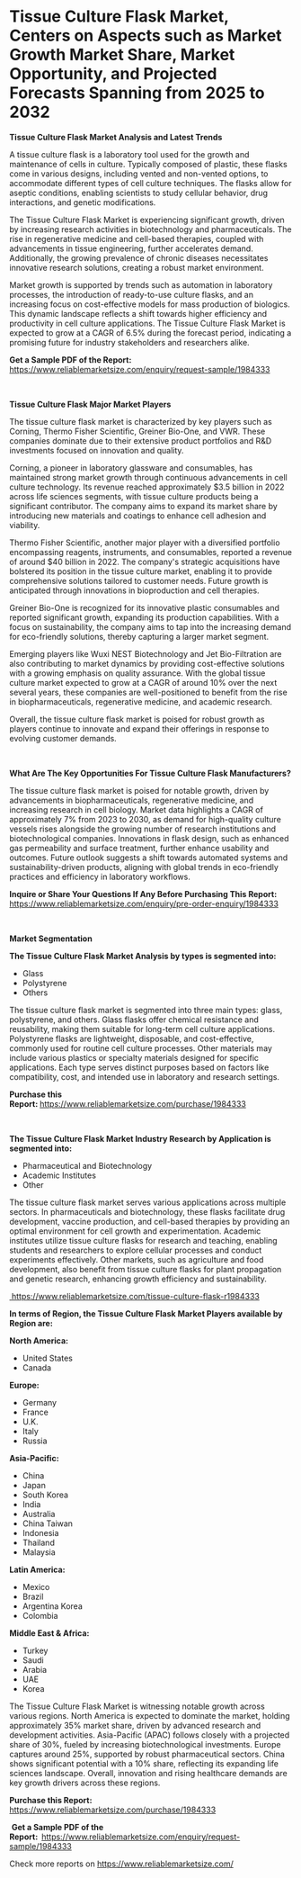 <p><h1>Tissue Culture Flask Market, Centers on Aspects such as Market Growth Market Share, Market Opportunity, and Projected Forecasts Spanning from 2025 to 2032</h1></p><p><strong>Tissue Culture Flask Market Analysis and Latest Trends</strong></p>
<p><p>A tissue culture flask is a laboratory tool used for the growth and maintenance of cells in culture. Typically composed of plastic, these flasks come in various designs, including vented and non-vented options, to accommodate different types of cell culture techniques. The flasks allow for aseptic conditions, enabling scientists to study cellular behavior, drug interactions, and genetic modifications.</p><p>The Tissue Culture Flask Market is experiencing significant growth, driven by increasing research activities in biotechnology and pharmaceuticals. The rise in regenerative medicine and cell-based therapies, coupled with advancements in tissue engineering, further accelerates demand. Additionally, the growing prevalence of chronic diseases necessitates innovative research solutions, creating a robust market environment.</p><p>Market growth is supported by trends such as automation in laboratory processes, the introduction of ready-to-use culture flasks, and an increasing focus on cost-effective models for mass production of biologics. This dynamic landscape reflects a shift towards higher efficiency and productivity in cell culture applications. The Tissue Culture Flask Market is expected to grow at a CAGR of 6.5% during the forecast period, indicating a promising future for industry stakeholders and researchers alike.</p></p>
<p><strong>Get a Sample PDF of the Report:&nbsp;</strong> <a href="https://www.reliablemarketsize.com/enquiry/request-sample/1984333?utm_campaign=1872&utm_medium=2&utm_source=Github&utm_content=ia&utm_term=08022025&utm_id=tissue-culture-flask">https://www.reliablemarketsize.com/enquiry/request-sample/1984333</a></p>
<p>&nbsp;</p>
<p><strong>Tissue Culture Flask Major Market Players</strong></p>
<p><p>The tissue culture flask market is characterized by key players such as Corning, Thermo Fisher Scientific, Greiner Bio-One, and VWR. These companies dominate due to their extensive product portfolios and R&D investments focused on innovation and quality.</p><p>Corning, a pioneer in laboratory glassware and consumables, has maintained strong market growth through continuous advancements in cell culture technology. Its revenue reached approximately $3.5 billion in 2022 across life sciences segments, with tissue culture products being a significant contributor. The company aims to expand its market share by introducing new materials and coatings to enhance cell adhesion and viability.</p><p>Thermo Fisher Scientific, another major player with a diversified portfolio encompassing reagents, instruments, and consumables, reported a revenue of around $40 billion in 2022. The company's strategic acquisitions have bolstered its position in the tissue culture market, enabling it to provide comprehensive solutions tailored to customer needs. Future growth is anticipated through innovations in bioproduction and cell therapies.</p><p>Greiner Bio-One is recognized for its innovative plastic consumables and reported significant growth, expanding its production capabilities. With a focus on sustainability, the company aims to tap into the increasing demand for eco-friendly solutions, thereby capturing a larger market segment.</p><p>Emerging players like Wuxi NEST Biotechnology and Jet Bio-Filtration are also contributing to market dynamics by providing cost-effective solutions with a growing emphasis on quality assurance. With the global tissue culture market expected to grow at a CAGR of around 10% over the next several years, these companies are well-positioned to benefit from the rise in biopharmaceuticals, regenerative medicine, and academic research.</p><p>Overall, the tissue culture flask market is poised for robust growth as players continue to innovate and expand their offerings in response to evolving customer demands.</p></p>
<p>&nbsp;</p>
<p><strong>What Are The Key Opportunities For Tissue Culture Flask Manufacturers?</strong></p>
<p><p>The tissue culture flask market is poised for notable growth, driven by advancements in biopharmaceuticals, regenerative medicine, and increasing research in cell biology. Market data highlights a CAGR of approximately 7% from 2023 to 2030, as demand for high-quality culture vessels rises alongside the growing number of research institutions and biotechnological companies. Innovations in flask design, such as enhanced gas permeability and surface treatment, further enhance usability and outcomes. Future outlook suggests a shift towards automated systems and sustainability-driven products, aligning with global trends in eco-friendly practices and efficiency in laboratory workflows.</p></p>
<p><strong>Inquire or Share Your Questions If Any Before Purchasing This Report:</strong> <a href="https://www.reliablemarketsize.com/enquiry/pre-order-enquiry/1984333?utm_campaign=1872&utm_medium=2&utm_source=Github&utm_content=ia&utm_term=08022025&utm_id=tissue-culture-flask">https://www.reliablemarketsize.com/enquiry/pre-order-enquiry/1984333</a></p>
<p>&nbsp;</p>
<p><strong>Market Segmentation</strong></p>
<p><strong>The Tissue Culture Flask Market Analysis by types is segmented into:</strong></p>
<p><ul><li>Glass</li><li>Polystyrene</li><li>Others</li></ul></p>
<p><p>The tissue culture flask market is segmented into three main types: glass, polystyrene, and others. Glass flasks offer chemical resistance and reusability, making them suitable for long-term cell culture applications. Polystyrene flasks are lightweight, disposable, and cost-effective, commonly used for routine cell culture processes. Other materials may include various plastics or specialty materials designed for specific applications. Each type serves distinct purposes based on factors like compatibility, cost, and intended use in laboratory and research settings.</p></p>
<p><strong>Purchase this Report:&nbsp;</strong><a href="https://www.reliablemarketsize.com/purchase/1984333?utm_campaign=1872&utm_medium=2&utm_source=Github&utm_content=ia&utm_term=08022025&utm_id=tissue-culture-flask">https://www.reliablemarketsize.com/purchase/1984333</a></p>
<p>&nbsp;</p>
<p><strong>The Tissue Culture Flask Market Industry Research by Application is segmented into:</strong></p>
<p><ul><li>Pharmaceutical and Biotechnology</li><li>Academic Institutes</li><li>Other</li></ul></p>
<p><p>The tissue culture flask market serves various applications across multiple sectors. In pharmaceuticals and biotechnology, these flasks facilitate drug development, vaccine production, and cell-based therapies by providing an optimal environment for cell growth and experimentation. Academic institutes utilize tissue culture flasks for research and teaching, enabling students and researchers to explore cellular processes and conduct experiments effectively. Other markets, such as agriculture and food development, also benefit from tissue culture flasks for plant propagation and genetic research, enhancing growth efficiency and sustainability.</p></p>
<p><a href="https://www.reliablemarketsize.com/tissue-culture-flask-r1984333?utm_campaign=1872&utm_medium=2&utm_source=Github&utm_content=ia&utm_term=08022025&utm_id=tissue-culture-flask">&nbsp;https://www.reliablemarketsize.com/tissue-culture-flask-r1984333</a></p>
<p><strong>In terms of Region, the Tissue Culture Flask Market Players available by Region are:</strong></p>
<p>
    <p> <strong> North America: </strong>
        <ul>
            <li>United States</li>
            <li>Canada</li>
        </ul>
        </p> 
    <p> <strong> Europe: </strong>
        <ul>
            <li>Germany</li>
            <li>France</li>
            <li>U.K.</li>
            <li>Italy</li>
            <li>Russia</li>
        </ul>
        </p> 
    <p> <strong> Asia-Pacific: </strong>
        <ul>
            <li>China</li>
            <li>Japan</li>
            <li>South Korea</li>
            <li>India</li>
            <li>Australia</li>
            <li>China Taiwan</li>
            <li>Indonesia</li>
            <li>Thailand</li>
            <li>Malaysia</li>
        </ul>
        </p> 
    <p> <strong> Latin America: </strong>
        <ul>
            <li>Mexico</li>
            <li>Brazil</li>
            <li>Argentina Korea</li>
            <li>Colombia</li>
        </ul>
        </p> 
    <p> <strong> Middle East & Africa: </strong>
        <ul>
            <li>Turkey</li>
            <li>Saudi</li>
            <li>Arabia</li>
            <li>UAE</li>
            <li>Korea</li>
        </ul>
    </p>
    </p>
<p><p>The Tissue Culture Flask Market is witnessing notable growth across various regions. North America is expected to dominate the market, holding approximately 35% market share, driven by advanced research and development activities. Asia-Pacific (APAC) follows closely with a projected share of 30%, fueled by increasing biotechnological investments. Europe captures around 25%, supported by robust pharmaceutical sectors. China shows significant potential with a 10% share, reflecting its expanding life sciences landscape. Overall, innovation and rising healthcare demands are key growth drivers across these regions.</p></p>
<p><strong>Purchase this Report: </strong><a href="https://www.reliablemarketsize.com/purchase/1984333?utm_campaign=1872&utm_medium=2&utm_source=Github&utm_content=ia&utm_term=08022025&utm_id=tissue-culture-flask">https://www.reliablemarketsize.com/purchase/1984333</a></p>
<p>&nbsp;<strong>Get a Sample PDF of the Report:&nbsp;&nbsp;</strong><a href="https://www.reliablemarketsize.com/enquiry/request-sample/1984333?utm_campaign=1872&utm_medium=2&utm_source=Github&utm_content=ia&utm_term=08022025&utm_id=tissue-culture-flask">https://www.reliablemarketsize.com/enquiry/request-sample/1984333</a></p>
<p><strong></strong></p>
<p>Check more reports on <a href="https://www.reliablemarketsize.com/?utm_campaign=1872&utm_medium=2&utm_source=Github&utm_content=ia&utm_term=08022025&utm_id=tissue-culture-flask">https://www.reliablemarketsize.com/</a></p>